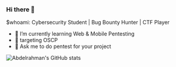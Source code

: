### Hi there 👋
$whoami: Cybersecurity Student | Bug Bounty Hunter | CTF Player 
- 🌱 I’m currently learning Web & Mobile Pentesting
- 🎯 targeting OSCP
- 💬 Ask me to do pentest for your project

![Abdelrahman's GitHub stats](https://github-readme-stats.vercel.app/api?username=naggar023&show_icons=true&theme=transparent)

